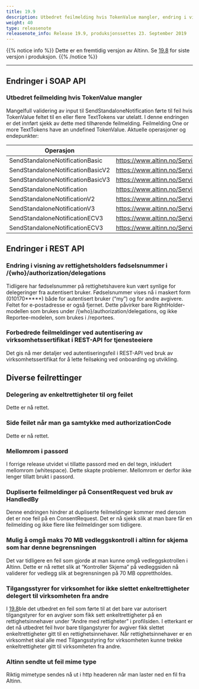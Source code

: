 ```yaml
---
title: 19.9
description: Utbedret feilmelding hvis TokenValue mangler, endring i visning av rettighetsholders fødselsnummer, feilrettinger.
weight: 40
type: releasenote
releasenote_info: Release 19.9, produksjonssettes 23. September 2019
---
```

{{% notice info %}}
Dette er en fremtidig versjon av Altinn. Se [19.8](../19-8) for siste versjon i produksjon.
{{% /notice %}}
***

## Endringer i SOAP API

### Utbedret feilmelding hvis TokenValue mangler

Mangelfull validering av input til SendStandaloneNotification førte til feil hvis TokenValue feltet til en eller flere TextTokens var utelatt. I denne endringen er det innført sjekk av dette med tilhørende feilmelding. Feilmelding One or more TextTokens have an undefined TokenValue.
Aktuelle operasjoner og endepunkter:

|  Operasjon | Endepunkt URL  |
|---|---|
| SendStandaloneNotificationBasic | https://www.altinn.no/ServiceEngineExternal/NotificationAgencyExternalBasic.svc |
| SendStandaloneNotificationBasicV2 | https://www.altinn.no/ServiceEngineExternal/NotificationAgencyExternalBasic.svc |
| SendStandaloneNotificationBasicV3 | https://www.altinn.no/ServiceEngineExternal/NotificationAgencyExternalBasic.svc |
| SendStandaloneNotification | https://www.altinn.no/ServiceEngineExternal/NotificationAgencyExternal.svc |
| SendStandaloneNotificationV2 | https://www.altinn.no/ServiceEngineExternal/NotificationAgencyExternal.svc |
| SendStandaloneNotificationV3 | https://www.altinn.no/ServiceEngineExternal/NotificationAgencyExternal.svc |
| SendStandaloneNotificationECV3 | https://www.altinn.no/ServiceEngineExternal/NotificationAgencyExternalEC.svc |
| SendStandaloneNotificationECV3 | https://www.altinn.no/ServiceEngineExternal/NotificationAgencyExternalEC2.svc |

## Endringer i REST API

### Endring i visning av rettighetsholders fødselsnummer i /{who}/authorization/delegations

Tidligere har fødselsnummer på rettighetshavere kun vært synlige for delegeringer fra autentisert bruker. Fødselsnummer vises nå i maskert form (010170*****) både for autentisert bruker (“my”) og for andre avgivere. Feltet for e-postadresse er også fjernet. Dette påvirker bare RightHolder-modellen som brukes under /{who}/authorization/delegations, og ikke Reportee-modelen, som brukes i /reportees.

### Forbedrede feilmeldinger ved autentisering av virksomhetssertifikat i REST-API for tjenesteeiere

Det gis nå mer detaljer ved autentiseringsfeil i REST-API ved bruk av virksomhetssertifikat for å lette feilsøking ved onboarding og utvikling.

## Diverse feilrettinger

### Delegering av enkeltrettigheter til org feilet  

Dette er nå rettet.

### Side feilet når man ga samtykke med authorizationCode

Dette er nå rettet.

### Mellomrom i passord

I forrige release utvidet vi tillatte passord med en del tegn, inkludert mellomrom (whitespace). Dette skapte problemer. Mellomrom er derfor ikke lenger tillatt brukt i passord.

### Dupliserte feilmeldinger på ConsentRequest ved bruk av HandledBy

Denne endringen hindrer at dupliserte feilmeldinger kommer med dersom det er noe feil på en ConsentRequest. Det er nå sjekk slik at man bare får en feilmelding og ikke flere like feilmeldinger som tidligere.

### Mulig å omgå maks 70 MB vedleggskontroll i altinn for skjema som har denne begrensningen

Det var tidligere en feil som gjorde at man kunne omgå vedleggskotrollen i Altinn. Dette er nå rettet slik at “Kontroller Skjema” på vedleggsiden nå validerer for vedlegg slik at begrensningen på 70 MB opprettholdes.

### Tilgangsstyrer for virksomhet for ikke slettet enkeltrettigheter delegert til virksomheten fra andre

I [19.8](../19-8)ble det utbedret en feil som førte til at det bare var autorisert tilgangstyrer for en avgiver som fikk sett enkeltrettigheter på en rettighetsinnehaver under “Andre med rettigheter” i profilsiden.
I etterkant er det nå utbedret feil hvor bare tilgangstyrer for avgiver fikk slettet enkeltrettigheter gitt til en rettighetsinnehaver. Når rettighetsinnehaver er en virksomhet skal alle med Tilgangsstyring for virksomheten kunne trekke enkeltrettigheter gitt til virksomheten fra andre.

### Altinn sendte ut feil mime type

Riktig mimetype sendes nå ut i http headeren når man laster ned en fil fra Altinn.

